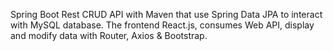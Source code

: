 Spring Boot Rest CRUD API with Maven that use Spring Data JPA to interact with MySQL database. The frontend React.js, consumes Web API, display and modify data with Router, Axios & Bootstrap.
